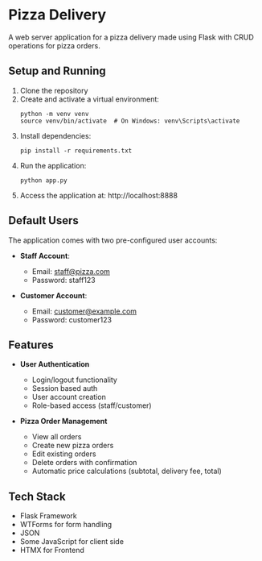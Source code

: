 # Pizza Delivery

A web server application for a pizza delivery made using Flask with CRUD operations for pizza orders.


## Setup and Running

1. Clone the repository
2. Create and activate a virtual environment:
   ```
   python -m venv venv
   source venv/bin/activate  # On Windows: venv\Scripts\activate
   ```
3. Install dependencies:
   ```
   pip install -r requirements.txt
   ```
4. Run the application:
   ```
   python app.py
   ```
5. Access the application at: http://localhost:8888

## Default Users

The application comes with two pre-configured user accounts:

- **Staff Account**:
  - Email: staff@pizza.com
  - Password: staff123

- **Customer Account**:
  - Email: customer@example.com
  - Password: customer123

## Features

- **User Authentication**
  - Login/logout functionality
  - Session based auth
  - User account creation
  - Role-based access (staff/customer)

- **Pizza Order Management**
  - View all orders
  - Create new pizza orders
  - Edit existing orders
  - Delete orders with confirmation
  - Automatic price calculations (subtotal, delivery fee, total)

## Tech Stack

- Flask Framework
- WTForms for form handling
- JSON
- Some JavaScript for client side
- HTMX for Frontend